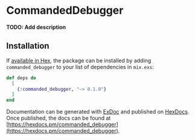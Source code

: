 # CommandedDebugger

**TODO: Add description**

## Installation

If [available in Hex](https://hex.pm/docs/publish), the package can be installed
by adding `commanded_debugger` to your list of dependencies in `mix.exs`:

```elixir
def deps do
  [
    {:commanded_debugger, "~> 0.1.0"}
  ]
end
```

Documentation can be generated with [ExDoc](https://github.com/elixir-lang/ex_doc)
and published on [HexDocs](https://hexdocs.pm). Once published, the docs can
be found at [https://hexdocs.pm/commanded_debugger](https://hexdocs.pm/commanded_debugger).

